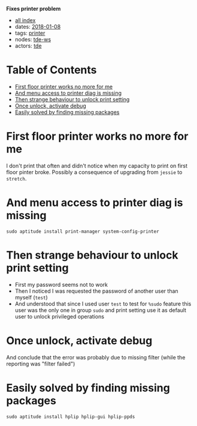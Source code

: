 **Fixes printer problem**

- [all index](/indexed/tde/journal-tde.md)
- dates: [2018-01-08](/indexed/tde/journal-tde.md#dates-2018-01-08)
- tags: [printer](/indexed/tde/journal-tde.md#tags-printer)
- nodes: [tde-ws](/indexed/tde/journal-tde.md#nodes-tde-ws)
- actors: [tde](/indexed/tde/journal-tde.md#actors-tde)



# Table of Contents

-   [First floor printer works no more for me](#first-floor-printer-works-no-more-for-me)
-   [And menu access to printer diag is missing](#and-menu-access-to-printer-diag-is-missing)
-   [Then strange behaviour to unlock print setting](#then-strange-behaviour-to-unlock-print-setting)
-   [Once unlock, activate debug](#once-unlock-activate-debug)
-   [Easily solved by finding missing packages](#easily-solved-by-finding-missing-packages)


# First floor printer works no more for me

I don't print that often and didn't notice when my capacity to print
on first floor pinter broke. Possibly a consequence of upgrading from
`jessie` to `stretch`.

# And menu access to printer diag is missing

```
sudo aptitude install print-manager system-config-printer
```

# Then strange behaviour to unlock print setting

- First my password seems not to work
- Then I noticed I was requested the password of another user than myself (`test`)
- And understood that since I used user `test` to test for `%sudo` feature
  this user was the only one in group `sudo` and print setting use it
  as default user to unlock privileged operations
  
# Once unlock, activate debug

And conclude that the error was probably due to missing filter (while
the reporting was "filter failed")

# Easily solved by finding missing packages

```
sudo aptitude install hplip hplip-gui hplip-ppds
```
